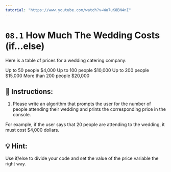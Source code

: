 ```yaml
---
tutorial: "https://www.youtube.com/watch?v=Wu7uK8BN4nI"
---
```


# `08.1` How Much The Wedding Costs (if...else)

Here is a table of prices for a wedding catering company:

Up to 50 people                     $4,000
Up to 100 people                   $10,000
Up to 200 people                   $15,000
More than 200 people               $20,000



## 📝 Instructions:

1. Please write an algorithm that prompts the user for the number of people attending
their wedding and prints the corresponding price in the console.

For example, if the user says that 20 people are attending to the wedding, it must cost $4,000 dollars.

## 💡 Hint:

Use if/else to divide your code and set the value of the price variable the right way.
